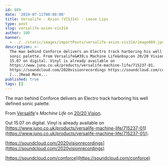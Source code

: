 ```yaml
---
id: 889
date: '2019-07-11T00:00:00'
title: Versalife - Axion (VIS314) - Loose Lips
type: post
slug: versalife-axion-vis314
author: 100
banner:
  - ../../static/images/importPosts/versalife-axion-vis314/image889.jpeg
description: >-
  The man behind Conforce delivers an Electro track harboring his well defined
  sonic palette. From Versalife&#39;s Machine Life&nbsp;on 20/20 Vision. Out
  15.07 on digital. Vinyl is already available on
  https://www.juno.co.uk/products/versalife-machine-life/715237-01.
  https://soundcloud.com/2020visionrecordings https://soundcloud.com/conforce
  [...]Read More...
published: true
tags: []
---
```

The man behind Conforce delivers an Electro track harboring his well defined sonic palette.

From [Versalife](https://www.residentadvisor.net/dj/versalife)'s _Machine Life_ on [20/20 Vision](https://www.discogs.com/label/15-2020-Vision).

Out 15.07 on digital. Vinyl is already available on [](https://www.juno.co.uk/products/versalife-machine-life/715237-01/)[https://www.juno.co.uk/products/versalife-machine-life/715237-01](https://www.juno.co.uk/products/versalife-machine-life/715237-01/).

[](https://soundcloud.com/2020visionrecordings)[https://soundcloud.com/2020visionrecordings](https://soundcloud.com/2020visionrecordings)

[](https://soundcloud.com/conforce)[https://soundcloud.com/conforce](https://soundcloud.com/conforce)